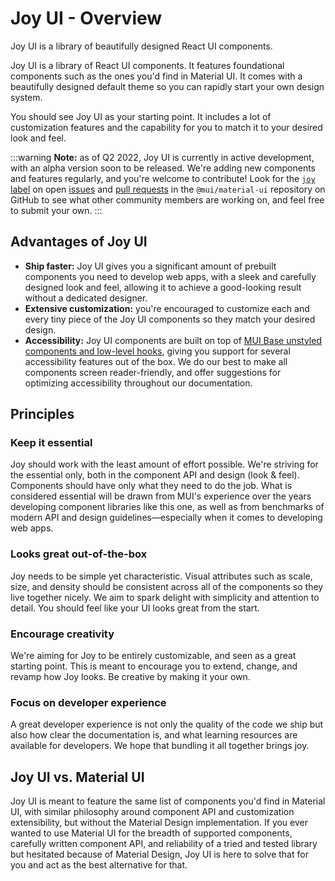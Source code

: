 # Joy UI - Overview

<p class="description">Joy UI is a library of beautifully designed React UI components.</p>

Joy UI is a library of React UI components. It features foundational components such as the ones you'd find in Material UI.
It comes with a beautifully designed default theme so you can rapidly start your own design system.

You should see Joy UI as your starting point.
It includes a lot of customization features and the capability for you to match it to your desired look and feel.

:::warning
**Note:** as of Q2 2022, Joy UI is currently in active development, with an alpha version soon to be released.
We're adding new components and features regularly, and you're welcome to contribute! Look for the [`joy` label](https://github.com/mui/material-ui/pulls?q=is%3Aopen+is%3Apr+label%3Ajoy) on open [issues](https://github.com/mui/material-ui/issues) and [pull requests](https://github.com/mui/material-ui/pulls) in the `@mui/material-ui` repository on GitHub to see what other community members are working on, and feel free to submit your own.
:::

## Advantages of Joy UI

- **Ship faster:** Joy UI gives you a significant amount of prebuilt components you need to develop web apps, with a sleek and carefully designed look and feel, allowing it to achieve a good-looking result without a dedicated designer.
- **Extensive customization:** you're encouraged to customize each and every tiny piece of the Joy UI components so they match your desired design.
- **Accessibility:** Joy UI components are built on top of [MUI Base unstyled components and low-level hooks](/base/getting-started/overview/), giving you support for several accessibility features out of the box. We do our best to make all components screen reader-friendly, and offer suggestions for optimizing accessibility throughout our documentation.

## Principles

### Keep it essential

Joy should work with the least amount of effort possible. We're striving for the essential only, both in the component API and design (look & feel). Components should have only what they need to do the job. What is considered essential will be drawn from MUI's experience over the years developing component libraries like this one, as well as from benchmarks of modern API and design guidelines—especially when it comes to developing web apps.

### Looks great out-of-the-box

Joy needs to be simple yet characteristic. Visual attributes such as scale, size, and density should be consistent across all of the components so they live together nicely. We aim to spark delight with simplicity and attention to detail. You should feel like your UI looks great from the start.

### Encourage creativity

We're aiming for Joy to be entirely customizable, and seen as a great starting point. This is meant to encourage you to extend, change, and revamp how Joy looks. Be creative by making it your own.

### Focus on developer experience

A great developer experience is not only the quality of the code we ship but also how clear the documentation is, and what learning resources are available for developers. We hope that bundling it all together brings joy.

## Joy UI vs. Material UI

Joy UI is meant to feature the same list of components you'd find in Material UI, with similar philosophy around component API and customization extensibility, but without the Material Design implementation.
If you ever wanted to use Material UI for the breadth of supported components, carefully written component API, and reliability of a tried and tested library but hesitated because of Material Design, Joy UI is here to solve that for you and act as the best alternative for that.
